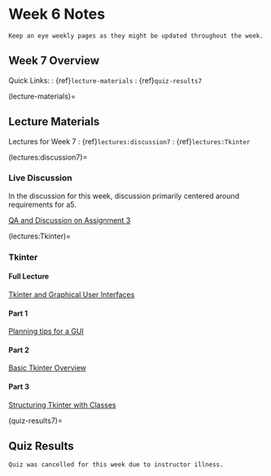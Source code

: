 Week 6 Notes
============================

```{note}
Keep an eye weekly pages as they might be updated throughout the week.
```

## Week 7 Overview

Quick Links:
: {ref}`lecture-materials`
: {ref}`quiz-results7`

(lecture-materials)=
## Lecture Materials

Lectures for Week 7
: {ref}`lectures:discussion7`
: {ref}`lectures:Tkinter`

(lectures:discussion7)=

### Live Discussion

In the discussion for this week, discussion primarily centered around requirements for a5. 

[QA and Discussion on Assignment 3](https://uci.yuja.com/V/Video?v=2615891&node=9376594&a=86342245&autoplay=1)

(lectures:Tkinter)=
### Tkinter

#### Full Lecture
[Tkinter and Graphical User Interfaces](https://uci.yuja.com/V/Video?v=2301628&node=8312739&a=2055913874&autoplay=1)
#### Part 1
[Planning tips for a GUI](https://uci.yuja.com/V/Video?v=2311938&node=8335521&a=285910547&autoplay=1)
#### Part 2
[Basic Tkinter Overview](https://uci.yuja.com/V/Video?v=2311950&node=8335572&a=1924101216&autoplay=1)
#### Part 3
[Structuring Tkinter with Classes](https://uci.yuja.com/V/Video?v=2311976&node=8335658&a=1815687944&autoplay=1)

(quiz-results7)=
## Quiz Results

```{note}
Quiz was cancelled for this week due to instructor illness.

```

